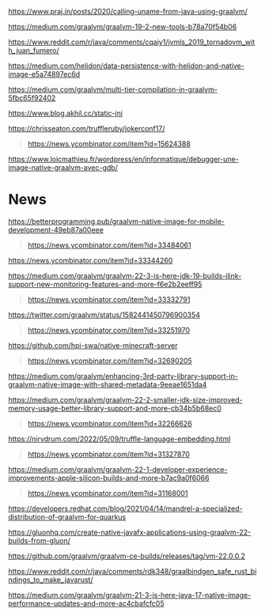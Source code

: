https://www.praj.in/posts/2020/calling-uname-from-java-using-graalvm/

https://medium.com/graalvm/graalvm-19-2-new-tools-b78a70f54b06

https://www.reddit.com/r/java/comments/cqaiy1/jvmls_2019_tornadovm_with_juan_fumero/

https://medium.com/helidon/data-persistence-with-helidon-and-native-image-e5a74897ec6d

https://medium.com/graalvm/multi-tier-compilation-in-graalvm-5fbc65f92402

https://www.blog.akhil.cc/static-jni

https://chrisseaton.com/truffleruby/jokerconf17/
> https://news.ycombinator.com/item?id=15624388

https://www.loicmathieu.fr/wordpress/en/informatique/debugger-une-image-native-graalvm-avec-gdb/

# News
https://betterprogramming.pub/graalvm-native-image-for-mobile-development-49eb87a00eee
> https://news.ycombinator.com/item?id=33484061

https://news.ycombinator.com/item?id=33344260

https://medium.com/graalvm/graalvm-22-3-is-here-jdk-19-builds-jlink-support-new-monitoring-features-and-more-f6e2b2eeff95
> https://news.ycombinator.com/item?id=33332791

https://twitter.com/graalvm/status/1582441450796900354
> https://news.ycombinator.com/item?id=33251970

https://github.com/hpi-swa/native-minecraft-server
> https://news.ycombinator.com/item?id=32690205

https://medium.com/graalvm/enhancing-3rd-party-library-support-in-graalvm-native-image-with-shared-metadata-9eeae1651da4

https://medium.com/graalvm/graalvm-22-2-smaller-jdk-size-improved-memory-usage-better-library-support-and-more-cb34b5b68ec0
> https://news.ycombinator.com/item?id=32266626

https://nirvdrum.com/2022/05/09/truffle-language-embedding.html
> https://news.ycombinator.com/item?id=31327870

https://medium.com/graalvm/graalvm-22-1-developer-experience-improvements-apple-silicon-builds-and-more-b7ac9a0f6066
> https://news.ycombinator.com/item?id=31168001

https://developers.redhat.com/blog/2021/04/14/mandrel-a-specialized-distribution-of-graalvm-for-quarkus

https://gluonhq.com/create-native-javafx-applications-using-graalvm-22-builds-from-gluon/

https://github.com/graalvm/graalvm-ce-builds/releases/tag/vm-22.0.0.2

https://www.reddit.com/r/java/comments/rdk348/graalbindgen_safe_rust_bindings_to_make_javarust/

https://medium.com/graalvm/graalvm-21-3-is-here-java-17-native-image-performance-updates-and-more-ac4cbafcfc05